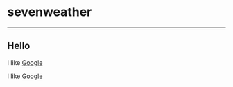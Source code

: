 # sevenweather

---
Hello
-----
I like [Google](https://www.google.com/)




I like [Google](https://www.google.com/)</br></br>
